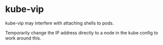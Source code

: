# kube-vip

kube-vip may interfere with attaching shells to pods.

Temporarily change the IP address directly to a node in the kube config
to work around this.